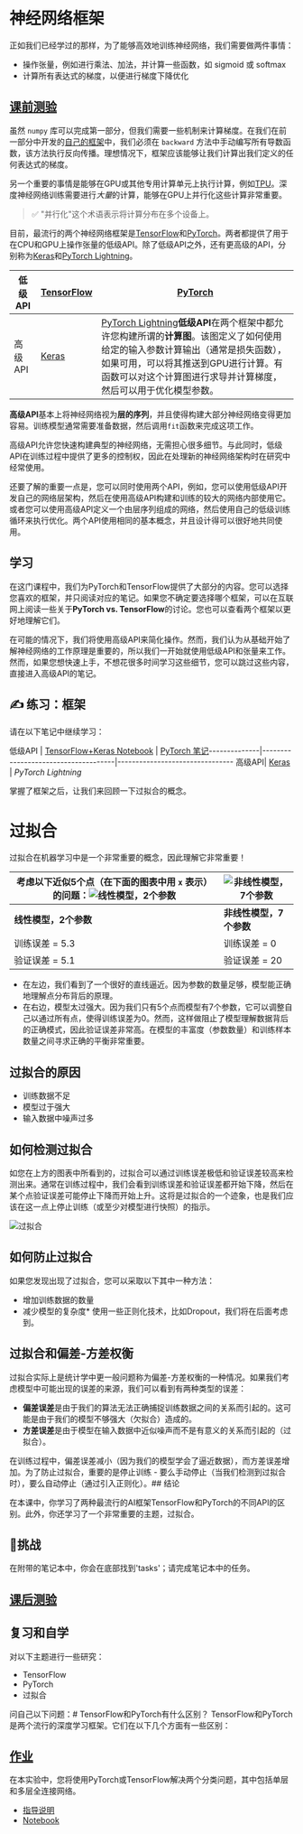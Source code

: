 # 神经网络框架

正如我们已经学过的那样，为了能够高效地训练神经网络，我们需要做两件事情：

* 操作张量，例如进行乘法、加法，并计算一些函数，如 sigmoid 或 softmax
* 计算所有表达式的梯度，以便进行梯度下降优化

## [课前测验](https://red-field-0a6ddfd03.1.azurestaticapps.net/quiz/105)

虽然 `numpy` 库可以完成第一部分，但我们需要一些机制来计算梯度。在我们在前一部分中开发的[自己的框架](../04-自己的框架/自己的框架.ipynb)中，我们必须在 `backward` 方法中手动编写所有导数函数，该方法执行反向传播。理想情况下，框架应该能够让我们计算出我们定义的任何表达式的梯度。

另一个重要的事情是能够在GPU或其他专用计算单元上执行计算，例如[TPU](https://zh.wikipedia.org/wiki/%E5%BC%80%E6%BA%90%E6%B7%B1%E5%BA%A6%E5%AD%A6%E4%B9%A0%E5%BA%93)。深度神经网络训练需要进行*大量*的计算，能够在GPU上并行化这些计算非常重要。

> ✅ "并行化"这个术语表示将计算分布在多个设备上。

目前，最流行的两个神经网络框架是[TensorFlow](http://TensorFlow.org)和[PyTorch](https://pytorch.org/)。两者都提供了用于在CPU和GPU上操作张量的低级API。除了低级API之外，还有更高级的API，分别称为[Keras](https://keras.io/)和[PyTorch Lightning](https://pytorchlightning.ai/)。

低级API | [TensorFlow](http://TensorFlow.org) | [PyTorch](https://pytorch.org/)
--------------|-------------------------------------|--------------------------------
高级API| [Keras](https://keras.io/) | [PyTorch Lightning](https://pytorchlightning.ai/)**低级API**在两个框架中都允许您构建所谓的**计算图**。该图定义了如何使用给定的输入参数计算输出（通常是损失函数），如果可用，可以将其推送到GPU进行计算。有函数可以对这个计算图进行求导并计算梯度，然后可以用于优化模型参数。

**高级API**基本上将神经网络视为**层的序列**，并且使得构建大部分神经网络变得更加容易。训练模型通常需要准备数据，然后调用`fit`函数来完成这项工作。

高级API允许您快速构建典型的神经网络，无需担心很多细节。与此同时，低级API在训练过程中提供了更多的控制权，因此在处理新的神经网络架构时在研究中经常使用。

还要了解的重要一点是，您可以同时使用两个API，例如，您可以使用低级API开发自己的网络层架构，然后在使用高级API构建和训练的较大的网络内部使用它。或者您可以使用高级API定义一个由层序列组成的网络，然后使用自己的低级训练循环来执行优化。两个API使用相同的基本概念，并且设计得可以很好地共同使用。

## 学习

在这门课程中，我们为PyTorch和TensorFlow提供了大部分的内容。您可以选择您喜欢的框架，并只阅读对应的笔记。如果您不确定要选择哪个框架，可以在互联网上阅读一些关于**PyTorch vs. TensorFlow**的讨论。您也可以查看两个框架以更好地理解它们。

在可能的情况下，我们将使用高级API来简化操作。然而，我们认为从基础开始了解神经网络的工作原理是重要的，所以我们一开始就使用低级API和张量来工作。然而，如果您想快速上手，不想花很多时间学习这些细节，您可以跳过这些内容，直接进入高级API的笔记。

## ✍️ 练习：框架

请在以下笔记中继续学习：

低级API | [TensorFlow+Keras Notebook](IntroKerasTF.ipynb) | [PyTorch 笔记](IntroPyTorch.ipynb)--------------|-------------------------------------|--------------------------------
高级API| [Keras](IntroKeras.ipynb) | *PyTorch Lightning*

掌握了框架之后，让我们来回顾一下过拟合的概念。

# 过拟合

过拟合在机器学习中是一个非常重要的概念，因此理解它非常重要！

考虑以下近似5个点（在下面的图表中用 `x` 表示）的问题：![线性模型，2个参数](../images/overfit1.jpg) | ![非线性模型，7个参数](../images/overfit2.jpg)
-------------------------|--------------------------
**线性模型，2个参数** | **非线性模型，7个参数**
训练误差 = 5.3 | 训练误差 = 0
验证误差 = 5.1 | 验证误差 = 20

* 在左边，我们看到了一个很好的直线逼近。因为参数的数量足够，模型能正确地理解点分布背后的原理。
* 在右边，模型太过强大。因为我们只有5个点而模型有7个参数，它可以调整自己以通过所有点，使得训练误差为0。然而，这样做阻止了模型理解数据背后的正确模式，因此验证误差非常高。在模型的丰富度（参数数量）和训练样本数量之间寻求正确的平衡非常重要。

## 过拟合的原因

  * 训练数据不足
  * 模型过于强大
  * 输入数据中噪声过多

## 如何检测过拟合

如您在上方的图表中所看到的，过拟合可以通过训练误差极低和验证误差较高来检测出来。通常在训练过程中，我们会看到训练误差和验证误差都开始下降，然后在某个点验证误差可能停止下降而开始上升。这将是过拟合的一个迹象，也是我们应该在这一点上停止训练（或至少对模型进行快照）的指示。

![过拟合](../images/Overfitting.png)

## 如何防止过拟合

如果您发现出现了过拟合，您可以采取以下其中一种方法：

 * 增加训练数据的数量
 * 减少模型的复杂度* 使用一些正则化技术，比如Dropout，我们将在后面考虑到。

## 过拟合和偏差-方差权衡

过拟合实际上是统计学中更一般问题称为偏差-方差权衡的一种情况。如果我们考虑模型中可能出现的误差的来源，我们可以看到有两种类型的误差：

* **偏差误差**是由于我们的算法无法正确捕捉训练数据之间的关系而引起的。这可能是由于我们的模型不够强大（欠拟合）造成的。
* **方差误差**是由于模型在输入数据中近似噪声而不是有意义的关系而引起的（过拟合）。

在训练过程中，偏差误差减小（因为我们的模型学会了逼近数据），而方差误差增加。为了防止过拟合，重要的是停止训练 - 要么手动停止（当我们检测到过拟合时），要么自动停止（通过引入正则化）。## 结论

在本课中，你学习了两种最流行的AI框架TensorFlow和PyTorch的不同API的区别。此外，你还学习了一个非常重要的主题，过拟合。

## 🚀挑战

在附带的笔记本中，你会在底部找到'tasks'；请完成笔记本中的任务。

## [课后测验](https://red-field-0a6ddfd03.1.azurestaticapps.net/quiz/205)

## 复习和自学

对以下主题进行一些研究：

- TensorFlow
- PyTorch
- 过拟合

问自己以下问题：# TensorFlow和PyTorch有什么区别？
TensorFlow和PyTorch是两个流行的深度学习框架。它们在以下几个方面有一些区别：

## [作业](lab/README.md)

在本实验中，您将使用PyTorch或TensorFlow解决两个分类问题，其中包括单层和多层全连接网络。

- [指导说明](lab/README.md)
- [Notebook](lab/LabFrameworks.ipynb)